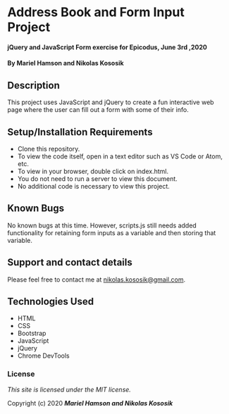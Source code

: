 # Address Book and Form Input Project

#### jQuery and JavaScript Form exercise for Epicodus, June 3rd ,2020

#### By Mariel Hamson and Nikolas Kososik

## Description

This project uses JavaScript and jQuery to create a fun interactive web page where the user can fill out a form with some of their info.

## Setup/Installation Requirements

* Clone this repository.
* To view the code itself, open in a text editor such as VS Code or Atom, etc.
* To view in your browser, double click on index.html.
* You do not need to run a server to view this document.
* No additional code is necessary to view this project.

## Known Bugs

No known bugs at this time. However, scripts.js still needs added functionality for retaining form inputs as a variable and then storing that variable.

## Support and contact details

Please feel free to contact me at nikolas.kososik@gmail.com.

## Technologies Used

* HTML
* CSS
* Bootstrap
* JavaScript
* jQuery
* Chrome DevTools

### License

*This site is licensed under the MIT license.*

Copyright (c) 2020 **_Mariel Hamson and Nikolas Kososik_**